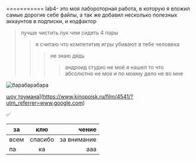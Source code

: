 =========== lab4- это моя лабороторная работа, в которую я вложил самые дорогие себе файлы, а так же добавил несколько полезных аккаунтов в подписки, и кодфактор
> лучше чистить лук чем сидеть 4 пары   
> > я считаю что компетитив игры убивают в тебе человека
> > > не знаю дядь
> > > > андроид студио не моё
> > > я нашел то что абсолютно не мое 
> > и по моему дело не во мне


![барабарабара](https://i.ytimg.com/vi/G2PLJxPsp54/hq720.jpg?sqp=-oaymwE2COgCEMoBSFXyq4qpAygIARUAAIhCGAFwAcABBvABAfgB_gmAAtAFigIMCAAQARgTIEEofzAP&rs=AOn4CLDOMGz8Ui7c5qrPcOZh4IjDULE5Qg "береберебере")

[шоу трумана](https://www.kinopoisk.ru/X28ja9453/acc9ffD3N/FMAifQbBGwOTP0zNHO-WiqIXtG6LrFDywfXKv8lUnMduii2l4qoqyc7e-7I_TRVmDAeWe4UOQXjcNK5t0SxM-CXJaiUbvVNy4nI0qCWrv__ie-xSh-lp05jlvvK8OeB7rirlACoy1mlOb36_MnFgG3lqljetI1wAuSzvpHwlKBEUrMKVBmnqhy9nVfEgfwqG3qqY7httXOKNOK4LYcgMp7J6gRDuys7Fssf2X_oIfBPtHo4zHU-AORGMC_jN8RxR-MjqcRq5_hO7S5UdMLeWAva2bOKrMcDaaQDaR_WMcFNmbvEwFoLOFZbzekv26Ii_eYa6e4UXgDWp7I90NTnY_SyMkiHSERYHI-edkaSDsq6O4uTOe6kw1rW4HkvBqAiPVuJRqGqexo1Wz0o35uAIo5V2CqM1A4htUfTr9ImVaJmgTDKpWgUO76sXoREs17oK7lYchttpRD7lZG7XoayEo-aeWQAGOi6N3uN6g1oQPFe9BnJnAZ9IgYVg6zy1IUhNgCQSvQ41nieX70l5GHvKyopquEo7ZYz64Wia8618gL-aMnnYCho-Xdbfinv-nLxjnf52s03HlJUNJKNwTR1UNaDIcs0K6XK3o59l2Ry3mq46sixqS7lE0hk8QvO1zABf8r5BWHpWtmHW54L3pqBo_1WKPpchm7AJqcAj5K0VzFGUxHa5ajUy46Mf4Um0xwZe7hac_n-12FZJ-CqbueiItwKK5VB6Aj5VMqOa__qweB8Nuo7jLe8IvZWw85gp8YiVqFA6KVoh8jc7m70RMF-eoiLquEpboXAm6Sj6JwXcCJ9qfmnYZu4G6W6jrvN2KJw7BTKmt_U3RBGRSAvA2XVM4YhEfk2qAZ6vA6fZTRivtsKqxhRqm81Mopk8bo8hoETXQj7tqJJWCtH2dw538rTkE7Ua7j-NJ1CNkUAH0Gn1QJmwgJaVSiXy44cnjV1AJ84SOsLMtgsxeOJx7Fqr5aS8r4bKrcDqbspBNhvWR6KQPOftDnLj1eO0bZlY43SpcQwVBHxuCZqtEn8L902xVE-2ru62PHJTqcjqxQjag8XABBNOTv0ofqpeYfIjisPyZBS_iRaKeyE3CP1JyHdw5R0M6VgkGvHK3TaL65uRYUi_Tio-wjgOrzn0TjU4IitJdICfhu7JoIquEhneF5IjMgwMH0UGrl9Fr5zFObgHYB19YJm0rGKp6gHudxvv4ZEoo4I6LiaY_lPZpDoBECpHDXj43846rSTGHnYZHof-92qo_HsBRg5PqWdMYTV0i4wNbWQ1lKhmiSaRHvtjs7kRHA9OqorWmPbfMTR6cfDeQylQ-G-acl0YWoo-8dqb2k-uCEzXARruayHL1OU5rN9AwXk47cTQmsWmXcaf_xNVrXR_6roKXlS-u-EEzoFgzh-NTMQjRmaxDPYiQmnCf4rf9gT8g9HGokOB11S1HXAHELHpQDGw1HqJsjl6G5-7XZGgR2YyMhKQ9jd1ULa9nKLLUUwEl-YmsWyeyo5FAlsGuyqUzG_JSs7bwTvw_a08JxxJnVSZwPjukcppsuf7g2UVaFOCDhq6qEp3tfh-FRy2H3mkOKf2cgXQti4yacYbQicqHLAbmUaKs40j3JmJcIfANT3oMVwElskyRXoni8_ZHbTfAh5ySiBiLyG04mX00o95cGS_GqIFtIICEhX-j2rLYgjs97XG-m8Zu9ixkUifeOV9CGXU_ApFYqXu-ysHYeE4D856EuZM-luVMHYFDMILKeAIl5YSfWjq1tIFFtPW83I4dGdBejLjQSdQ6d1AP4gVDcQ1pCQ2PSpB9lOrv0VZSCuCAr6-EBbPQehyTQT2u0GIqFuK8oGkiu5a6ZrXDovSAHQDYeIi_wmDBLFRrL8M2fFAIdRAlkVWXQYfd-ddScBHysaSOjgS9ymEqkV0pse14PCbkoYxQJ4eDnVWK2rHirAE92nWriPJH4xtRaz7vElNaH28gHY1thFGA59vsdUk8yY2oka49ospSEpJYDY3yWhsXwIKtSwyTqLJmttKC_JwjBtBkvLXSVsAoTUAl8S9aeDJVHi-DTLB-msXOzn9TCOCWoJCpEbTvVS64Tg6M3FEiANuhsVgbh5W6c53knsqdIQ_gTYSV1m7PIElUI_EOXWgKViw-jkmFcYn50sFJfTLTlaaLjyeI71MztnoKr8lTOQ3fp5NYIo-9pX-c1Jzfhj4r5me-sctSwDxDVQrdL01BKXctG6BvgEOn-ezVaUgSzqqkmaw-jeteMJZzCZzMbAkL4oO6bBmFt6Z7gOSNzJEwC_1wnZzpYs4IZ0wA1CV4TAp1Hx27T7NTu__o4mtSI-GWtJqBBormXgm6RCurylIcL8KGvlIFm5e0YZrgsuySFA7mQauk_VDjB2hKPMIseXQ4VBEmrnO4f4raxMRqcizFoLmIhxGg210sgnEtsN9QECLwqp5QAImtl1mQ1ZfsuCYa5kCzheNm9AVWSQDgK2J1JG8lG6Jrp2OW7MnLeFMc5LaMhY4FquxqNLd9Mo_SQyIL0JyeVzuSvqBihdCs64wCGNVkvbX9UN4aQWM78DFqSTdQIiSRU7pBqPHtyFNXDsiHhrShF47xWRWQcBaU4l49INKRsE89ooSDYYPkvdWgFxTPcbKqzFLTA1FNPPsCbFIJZxQ9h02veaPtwNBqcBH8h5eWjQGE51wrh0opp9ZeIy_XvLZJBqyAsm2U0LfKnicV-lW4t-tizQ5SSTrECWdMCFIHEKpHk0-H6urNeVoixpWbqJQGsuhOPJ9mMJ7uWBAz_pu8ahS6krJEvPmv_aceG_Nzi5DAZN0mak4Y3yxNaSZmEySNVI5vtP7d8ExMOeyJnLy0F7LqeB-CTymV2FERNtuaikc-hbGqZZTwgfW6NQzOf4WO9mnjKWZAH98vY0UPYCMQhGW3fYjOxvVvdTfYt5msmyC_8Vg2uH4qvuhqDhDEmotjEK6moXm-97TYig8m5nOTuP1jwTFYSws)](https://www.kinopoisk.ru/film/4541/?utm_referrer=www.google.com)

:white_check_mark:


| за   | клю     | чение     |
|----------------|:---------:|----------------:|
| всем | спасибо | за внимание |
| па |ка |ааа |

